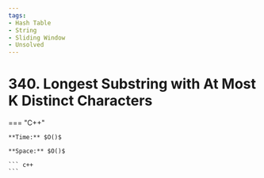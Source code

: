 ```yaml
---
tags:
- Hash Table
- String
- Sliding Window
- Unsolved
---
```



# 340. Longest Substring with At Most K Distinct Characters

=== "C++"

    **Time:** $O()$

    **Space:** $O()$

    ``` c++
    ```